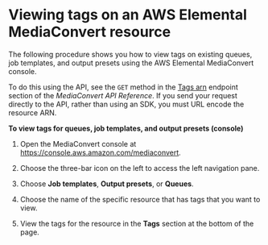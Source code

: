 # Viewing tags on an AWS Elemental MediaConvert resource<a name="view-tags-on-resource"></a>

The following procedure shows you how to view tags on existing queues, job templates, and output presets using the AWS Elemental MediaConvert console\.

To do this using the API, see the `GET` method in the [Tags arn](https://docs.aws.amazon.com/mediaconvert/latest/apireference/tags-arn.html) endpoint section of the *MediaConvert API Reference*\. If you send your request directly to the API, rather than using an SDK, you must URL encode the resource ARN\.

**To view tags for queues, job templates, and output presets \(console\)**

1. Open the MediaConvert console at [https://console\.aws\.amazon\.com/mediaconvert](https://console.aws.amazon.com/mediaconvert)\.

1. Choose the three\-bar icon on the left to access the left navigation pane\.

1. Choose **Job templates**, **Output presets**, or **Queues**\.

1. Choose the name of the specific resource that has tags that you want to view\.

1. View the tags for the resource in the **Tags** section at the bottom of the page\.